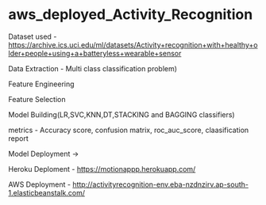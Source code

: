 # aws_deployed_Activity_Recognition

Dataset used - https://archive.ics.uci.edu/ml/datasets/Activity+recognition+with+healthy+older+people+using+a+batteryless+wearable+sensor


Data Extraction - Multi class classification problem)


Feature Engineering


Feature Selection


Model Building(LR,SVC,KNN,DT,STACKING and BAGGING classifiers)


metrics - Accuracy score, confusion matrix, roc_auc_score, claasification report


Model Deployment  ->


Heroku Deploment - https://motionappp.herokuapp.com/


AWS Deployment - http://activityrecognition-env.eba-nzdnzirv.ap-south-1.elasticbeanstalk.com/





